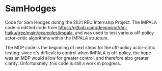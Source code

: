 # SamHodges
Code for Sam Hodges during the 2021 REU Internship Project. The IMPALA code is editted code from https://github.com/deepmind/dm-haiku/tree/main/examples/impala, and was used to test various off-policy actor-critic algorithms within the IMPALA structure. 

The MDP code is the beginning of next steps for the off-policy actor-critic testing: since it's difficult to control when IMPALA is off-policy, the hope was an MDP would allow for greater control, and therefore also greater clarity. Unfortunately, this code is still a work in progress.
